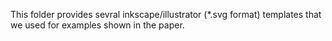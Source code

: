 This folder provides sevral inkscape/illustrator (*.svg format) templates that we used for examples shown in the paper.
